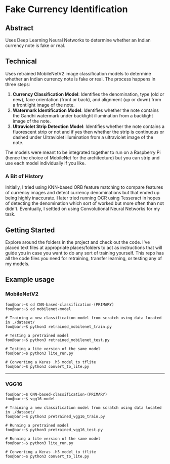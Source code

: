 # Fake Currency Identification

## Abstract
Uses Deep Learning Neural Networks to determine whether an Indian currency note is fake or real.

## Technical
Uses retrained MobileNetV2 image classification models to determine whether an Indian currency note is fake or real. The process happens in three steps:
1. **Currency Classification Model**: Identifies the denomination, type (old or new), face orientation (front or back), and alignment (up or down) from a frontlight image of the note.
2. **Watermark Identification Model**: Identifies whether the note contains the Gandhi watermark under backlight illumination from a backlight image of the note.
3. **Ultraviolet Strip Detection Model**: Identifies whether the note contains a fluorescent strip or not and if yes then whether the strip is continuous or dashed under Ultraviolet illumination from a ultraviolet image of the note.

The models were meant to be integrated together to run on a Raspberry Pi (hence the choice of MobileNet for the architecture) but you can strip and use each model individually if you like.
### A Bit of History
Initially, I tried using KNN-based ORB feature matching to compare features of currency images and detect currency denominations but that ended up being highly inaccurate. I later tried running OCR using Tesseract in hopes of detecting the denomination which sort of worked but more often than not didn't. Eventually, I settled on using Convolutional Neural Networks for my task.

## Getting Started
Explore around the folders in the project and check out the code. I've placed text files at appropriate places/folders to act as instructions that will guide you in case you want to do any sort of training yourself. This repo has all the code files you need for retraining, transfer learning, or testing any of my models.

## Example usage

### MobileNetV2

```console
foo@bar:~$ cd CNN-based-classification-(PRIMARY)
foo@bar:~$ cd mobilenet-model

# Training a new classification model from scratch using data located in ./dataset/
foo@bar:~$ python3 retrained_mobilenet_train.py

# Testing a pretrained model
foo@bar:~$ python3 retrained_mobilenet_test.py

# Testing a lite version of the same model
foo@bar:~$ python3 lite_run.py

# Converting a Keras .h5 model to tflite
foo@bar:~$ python3 convert_to_lite.py

```

---

### VGG16

```console
foo@bar:~$ CNN-based-classification-(PRIMARY)
foo@bar:~$ vgg16-model

# Training a new classification model from scratch using data located in ./dataset/
foo@bar:~$ python3 pretrained_vgg16_train.py

# Running a pretrained model
foo@bar:~$ python3 pretrained_vgg16_test.py

# Running a lite version of the same model
foo@bar:~$ python3 lite_run.py

# Converting a Keras .h5 model to tflite
foo@bar:~$ python3 convert_to_lite.py
```